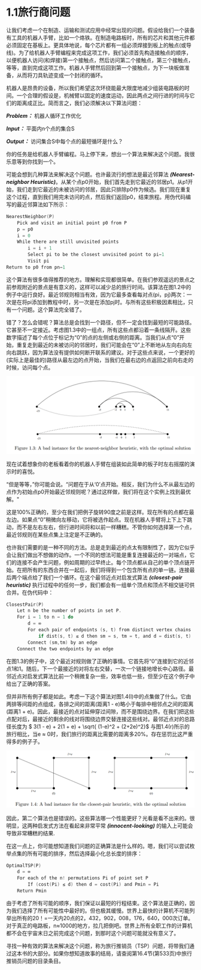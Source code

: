 # 1.1旅行商问题

让我们考虑一个在制造、运输和测试应用中经常出现的问题。假设给我们一个装备有工具的机器人手臂，比如一个烙铁。在制造电路板时，所有的芯片和其他元件都必须固定在基板上。更具体地说，每个芯片都有一组必须焊接到板上的触点(或导线)。为了给机器人手臂编程来完成这项工作，我们必须首先构造接触点的顺序，以便机器人访问(和焊接)第一个接触点，然后访问第二个接触点，第三个接触点，等等，直到完成这项工作。机器人手臂然后回到第一个接触点，为下一块板做准备，从而将刀具轨迹变成一个封闭的循环。

机器人是昂贵的设备，所以我们希望这次环绕能最大限度地减少组装电路板的时间。一个合理的假设是，机械臂以固定的速度运动，因此两点之间行进的时间与它们的距离成正比。简而言之，我们必须解决以下算法问题：

***Problem：*** 机器人循环工作优化

***Input：*** 平面内n个点的集合S

***Output：*** 访问集合S中每个点的最短循环是什么？

你的任务是给机器人手臂编程。马上停下来，想出一个算法来解决这个问题。我很乐意等到你找到一个。

可能会想到几种算法来解决这个问题。也许最流行的想法是最近邻算法 ***(Nearest-neighbor Heuristic)***。从某个点p0开始，我们首先走到它最近的邻居p1。从p1开始，我们走到它最近的未被访问的邻居，因此只排除p0作为候选。我们现在重复这个过程，直到我们用完未访问的点，然后我们返回p0，结束旅程。用伪代码编写的最近邻算法如下所示：

```c
NearestNeighbor(P)
    Pick and visit an initial point p0 from P
    p = p0
    i = 0
    While there are still unvisited points
        i = i + 1
        Select pi to be the closest unvisited point to pi−1
        Visit pi
Return to p0 from pn−1
```

这个算法有很多值得推荐的地方。理解和实现都很简单。在我们参观遥远的景点之前参观附近的景点是有意义的，这样可以减少总的旅行时间。该算法在图1.2中的例子中运行良好。最近邻规则相当有效，因为它最多查看每对点(pi，pj)两次：一次是在将pi添加到教程中时，另一次是在添加pj时。与所有这些积极因素相比，只有一个问题。这个算法完全错了。

错了？怎么会错呢？算法总是会找到一个路径，但不一定会找到最短的可能路径。它甚至不一定接近。考虑图1.3中的一组点，所有这些点都沿着一条线隔开。这些数字描述了每个点位于标记为“0”的点的左侧或右侧的距离。当我们从点“0”开始，重复走到最近的未被访问的邻居时，我们可能会在“0”上不断地从左向右向左向右跳跃，因为算法没有提供如何断开联系的建议。对于这些点来说，一个更好的(实际上是最佳的)路径从最左边的点开始，当我们在最右边的点返回之前向右走的时候，访问每个点。

![image.png](assets/20210121211612-s46fqh0-image.png)

现在试着想象你的老板看着你的机器人手臂在组装如此简单的板子时左右摇摆的演示时的喜悦。

“但是等等，”你可能会说。“问题在于从‘0’点开始。相反，我们为什么不从最左边的点作为初始点p0开始最近邻规则呢？通过这样做，我们将在这个实例上找到最优解。"

这是100%正确的，至少在我们把例子旋转90度之前是这样。现在所有的点都在最左边。如果点“0”稍微向左移动，它将被选作起点。现在机器人手臂将上下上下跳动，而不是左右左右，但行进时间将和以前一样糟糕。不管你如何选择第一个点，最近邻规则在某些点集上注定是不正确的。

也许我们需要的是一种不同的方法。总是走到最近的点太有限制性了，因为它似乎会让我们做出不想做的动作。一个不同的想法可能是重复连接最近的一对端点，它们的连接不会产生问题，例如周期的过早终止。每个顶点都从自己的单个顶点链开始。在把所有的东西合并在一起后，我们将得到一个包含所有点的单一链。连接最后两个端点给了我们一个循环。在这个最邻近点对启发式算法 ***(closest-pair heuristic)*** 执行过程中的任何一步，我们都会有一组单个顶点和顶点不相交链可供合并。在伪代码中：

```c
ClosestPair(P)
    Let n be the number of points in set P.
    For i = 1 to n − 1 do
        d = ∞
        For each pair of endpoints (s, t) from distinct vertex chains
            if dist(s, t) ≤ d then sm = s, tm = t, and d = dist(s, t)
        Connect (sm,tm) by an edge
    Connect the two endpoints by an edge
```

在图1.3的例子中，这个最近对规则做了正确的事情。它首先将“0”连接到它的近邻点1和1。随后，下一个最接近的对将左右交替，一次一个链接地增长中心路径。最邻近点对启发式算法比前一个稍微复杂一些，效率也低一些，但至少在这个例子中给出了正确的答案。

但并非所有例子都是如此。考虑一下这个算法对图1.4(l)中的点集做了什么。它由两排等间距的点组成，各排之间的距离(距离1 - e)略小于每排中相邻点之间的距离(距离1 + e)。因此，最接近的点对延伸穿过间隙，而不是围绕边界。在我们把这些点配对后，最接近的剩余的线对将围绕边界交替连接这些线对。最邻近点对的总路径长度为 $ 3(1 - e) + 2(1 + e) + \sqrt{ (1-e)^2 + (2+2e)^2}$
与图1.4(r)所示的旅行相比，当e ≈ 0时，我们旅行的距离比需要的距离多20%。存在惩罚比这严重得多的例子子。

![image.png](assets/20210121214044-31wyh8h-image.png)

因此，第二个算法也是错误的。这些算法哪一个性能更好？光看是看不出来的。很明显，这两种启发式方法在看起来非常平常 ***(innocent-looking)*** 的输入上可能会导致非常糟糕的结果.

在这一点上，你可能想知道我们问题的正确算法是什么样的。嗯，我们可以尝试枚举点集的所有可能的排序，然后选择最小化总长度的排序：

```c
OptimalTSP(P)
    d = ∞
    For each of the n! permutations Pi of point set P
        If (cost(Pi) ≤ d) then d = cost(Pi) and Pmin = Pi
    Return Pmin
```

由于考虑了所有可能的顺序，我们保证以最短的行程结束。这个算法是正确的，因为我们选择了所有可能性中最好的。但也极其缓慢。世界上最快的计算机不可能列举出所有的20！=一天内20点的2，432，902，008，176，640，000次订单。对于真正的电路板，n≈1000的地方，拉几把倒吧。世界上所有全职工作的计算机都不会在宇宙末日之前完成这个问题，到那时这个问题可能就没有意义了。

寻找一种有效的算法来解决这个问题，称为旅行推销员（TSP）问题，将带我们通过这本书的大部分。如果你想知道故事的结局，请查阅第16.4节(第533页)中旅行推销员问题的目录条目。